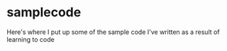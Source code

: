# samplecode
Here's where I put up some of the sample code I've written as a result of learning to code
